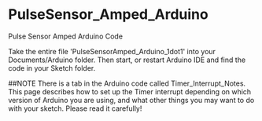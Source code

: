 # PulseSensor_Amped_Arduino
Pulse Sensor Amped Arduino Code

Take the entire file 'PulseSensorAmped_Arduino_1dot1' into your
Documents/Arduino
folder. Then start, or restart Arduino IDE and find the code in your Sketch folder.

##NOTE 
There is a tab in the Arduino code called Timer_Interrupt_Notes. This page describes how to set up the Timer interrupt depending on which version of Arduino you are using, and what other things you may want to do with your sketch. Please read it carefully!